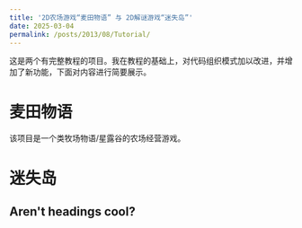```yaml
---
title: '2D农场游戏“麦田物语” 与 2D解谜游戏“迷失岛”'
date: 2025-03-04
permalink: /posts/2013/08/Tutorial/
---
```


这是两个有完整教程的项目。我在教程的基础上，对代码组织模式加以改进，并增加了新功能，下面对内容进行简要展示。

麦田物语
======
该项目是一个类牧场物语/星露谷的农场经营游戏。


迷失岛
======

Aren't headings cool?
------
